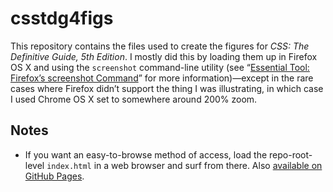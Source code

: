 # csstdg4figs

This repository contains the files used to create the figures for _CSS: The Definitive Guide, 5th Edition_.  I mostly did this by loading them up in Firefox OS X and using the `screenshot` command-line utility (see “[Essential Tool: Firefox’s screenshot Command](http://meyerweb.com/eric/thoughts/2015/10/22/firefoxs-screenshot-command/)” for more information)—except in the rare cases where Firefox didn’t support the thing I was illustrating, in which case I used Chrome OS X set to somewhere around 200% zoom.

## Notes

* If you want an easy-to-browse method of access, load the repo-root-level `index.html` in a web browser and surf from there.  Also [available on GitHub Pages](https://meyerweb.github.io/csstdg5figs/).
